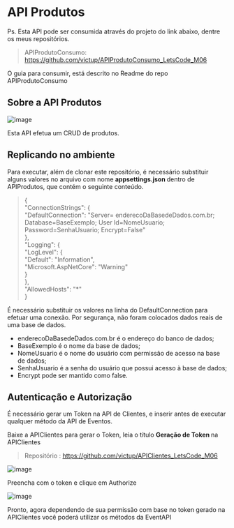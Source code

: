 # API Produtos

Ps. Esta API pode ser consumida através do projeto do link abaixo, dentre os meus repositórios. 

> APIProdutoConsumo: https://github.com/victup/APIProdutoConsumo_LetsCode_M06

O guia para consumir, está descrito no Readme do repo APIProdutoConsumo 

## Sobre a API Produtos

![image](https://user-images.githubusercontent.com/38474570/188255600-17c50a29-ccc1-4d4f-8490-821506b93fa9.png)

Esta API efetua um CRUD de produtos.

## Replicando no ambiente

Para executar, além de clonar este repositório, é necessário substituir alguns valores no arquivo com nome <b> appsettings.json </b> dentro de APIProdutos, que contém o seguinte conteúdo. 

> { <br>
  "ConnectionStrings": { <br>
    "DefaultConnection": "Server= enderecoDaBasedeDados.com.br; Database=BaseExemplo; User Id=NomeUsuario; Password=SenhaUsuario; Encrypt=False" <br>
  }, <br>
  "Logging": { <br>
    "LogLevel": { <br>
      "Default": "Information", <br>
      "Microsoft.AspNetCore": "Warning" <br>
    } <br>
  }, <br>
  "AllowedHosts": "*" <br>
}

É necessário substituir os valores na linha do DefaultConnection para efetuar uma conexão. Por segurança, não foram colocados dados reais de uma base de dados.
* enderecoDaBasedeDados.com.br é o endereço do banco de dados; 
* BaseExemplo é o nome da base de dados;
* NomeUsuario é o nome do usuário com permissão de acesso na base de dados;
* SenhaUsuario é a senha do usuário que possui acesso à base de dados;
* Encrypt pode ser mantido como false.

## Autenticação e Autorização
  É necessário gerar um Token na API de Clientes, e inserir antes de executar qualquer método da API de Eventos. 
  
  Baixe a APIClientes para gerar o Token, leia o título <b> Geração de Token </b> na APIClientes
  > Repositório : https://github.com/victup/APIClientes_LetsCode_M06
  
  ![image](https://user-images.githubusercontent.com/38474570/190838931-f920e14b-9c07-47a5-a611-d1fd2a11e236.png)

Preencha com o token e clique em Authorize

  ![image](https://user-images.githubusercontent.com/38474570/190838939-f63e3b99-f7c5-4b96-a75f-0f1ec5b5d3df.png)
  
  Pronto, agora dependendo de sua permissão com base no token gerado na APIClientes você poderá utilizar os métodos da EventAPI

